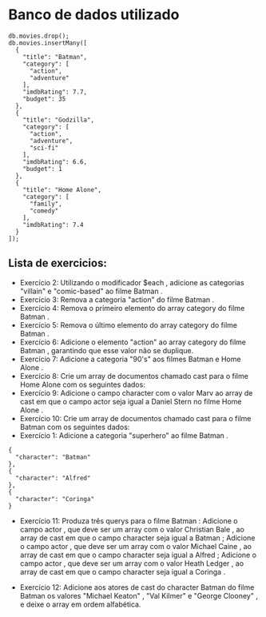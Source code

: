 # Banco de dados utilizado
```
db.movies.drop();
db.movies.insertMany([
  {
    "title": "Batman",
    "category": [
      "action",
      "adventure"
    ],
    "imdbRating": 7.7,
    "budget": 35
  },
  {
    "title": "Godzilla",
    "category": [
      "action",
      "adventure",
      "sci-fi"
    ],
    "imdbRating": 6.6,
    "budget": 1
  },
  {
    "title": "Home Alone",
    "category": [
      "family",
      "comedy"
    ],
    "imdbRating": 7.4
  }
]);

```

## Lista de exercicios:
* Exercício 2: Utilizando o modificador $each , adicione as categorias "villain" e "comic-based" ao filme Batman .
* Exercício 3: Remova a categoria "action" do filme Batman .
* Exercício 4: Remova o primeiro elemento do array category do filme Batman .
* Exercício 5: Remova o último elemento do array category do filme Batman .
* Exercício 6: Adicione o elemento "action" ao array category do filme Batman , garantindo que esse valor não se duplique.
* Exercício 7: Adicione a categoria "90's" aos filmes Batman e Home Alone .
* Exercício 8: Crie um array de documentos chamado cast para o filme Home Alone com os seguintes dados:
* Exercício 9: Adicione o campo character com o valor Marv ao array de cast em que o campo actor seja igual a Daniel Stern no filme Home Alone .
* Exercício 10: Crie um array de documentos chamado cast para o filme Batman com os seguintes dados:
* Exercício 1: Adicione a categoria "superhero" ao filme Batman .
```
{
  "character": "Batman"
},
{
  "character": "Alfred"
},
{
  "character": "Coringa"
}
```
* Exercício 11: Produza três querys para o filme Batman :
Adicione o campo actor , que deve ser um array com o valor Christian Bale , ao array de cast em que o campo character seja igual a Batman ;
Adicione o campo actor , que deve ser um array com o valor Michael Caine , ao array de cast em que o campo character seja igual a Alfred ;
Adicione o campo actor , que deve ser um array com o valor Heath Ledger , ao array de cast em que o campo character seja igual a Coringa .

* Exercício 12: Adicione aos atores de cast do character Batman do filme Batman os valores "Michael Keaton" , "Val Kilmer" e "George Clooney" , e deixe o array em ordem alfabética.